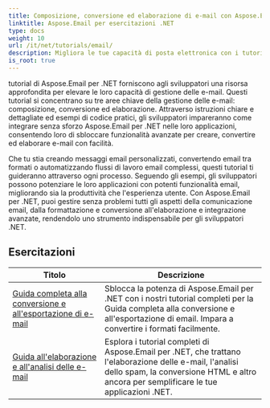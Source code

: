 ```yaml
---
title: Composizione, conversione ed elaborazione di e-mail con Aspose.Email
linktitle: Aspose.Email per esercitazioni .NET
type: docs
weight: 10
url: /it/net/tutorials/email/
description: Migliora le tue capacità di posta elettronica con i tutorial Aspose.Email per .NET. Scopri come comporre, convertire ed elaborare le email per una gestione avanzata delle email.
is_root: true
---
```


tutorial di Aspose.Email per .NET forniscono agli sviluppatori una risorsa approfondita per elevare le loro capacità di gestione delle e-mail. Questi tutorial si concentrano su tre aree chiave della gestione delle e-mail: composizione, conversione ed elaborazione. Attraverso istruzioni chiare e dettagliate ed esempi di codice pratici, gli sviluppatori impareranno come integrare senza sforzo Aspose.Email per .NET nelle loro applicazioni, consentendo loro di sbloccare funzionalità avanzate per creare, convertire ed elaborare e-mail con facilità.

Che tu stia creando messaggi email personalizzati, convertendo email tra formati o automatizzando flussi di lavoro email complessi, questi tutorial ti guideranno attraverso ogni processo. Seguendo gli esempi, gli sviluppatori possono potenziare le loro applicazioni con potenti funzionalità email, migliorando sia la produttività che l'esperienza utente. Con Aspose.Email per .NET, puoi gestire senza problemi tutti gli aspetti della comunicazione email, dalla formattazione e conversione all'elaborazione e integrazione avanzate, rendendolo uno strumento indispensabile per gli sviluppatori .NET.

## Esercitazioni
| Titolo | Descrizione |
| --- | --- | 
| [Guida completa alla conversione e all'esportazione di e-mail](./comprehensive-guide-to-email-conversion-and-export/) | Sblocca la potenza di Aspose.Email per .NET con i nostri tutorial completi per la Guida completa alla conversione e all'esportazione di email. Impara a convertire i formati facilmente. |
| [Guida all'elaborazione e all'analisi delle e-mail](./guide-to-email-processing-and-analysis/) | Esplora i tutorial completi di Aspose.Email per .NET, che trattano l'elaborazione delle e-mail, l'analisi dello spam, la conversione HTML e altro ancora per semplificare le tue applicazioni .NET. | 